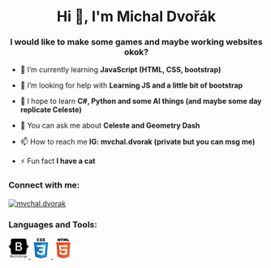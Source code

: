 <h1 align="center">Hi 👋, I'm Michal Dvořák</h1>
<h3 align="center">I would like to make some games and maybe working websites okok?</h3>

- 🌱 I’m currently learning **JavaScript (HTML, CSS, bootstrap)**

- 🤝 I’m looking for help with **Learning JS and a little bit of bootstrap**

- 📝 I hope to learn **C#, Python and some AI things (and maybe some day replicate Celeste)**

- 💬 You can ask me about **Celeste and Geometry Dash**

- 📫 How to reach me **IG: mvchal.dvorak (private but you can msg me)**

- ⚡ Fun fact **I have a cat**

<h3 align="left">Connect with me:</h3>
<p align="left">
<a href="https://instagram.com/mvchal.dvorak" target="blank"><img align="center" src="https://raw.githubusercontent.com/rahuldkjain/github-profile-readme-generator/master/src/images/icons/Social/instagram.svg" alt="mvchal.dvorak" height="30" width="40" /></a>
</p>

<h3 align="left">Languages and Tools:</h3>
<p align="left"> <a href="https://getbootstrap.com" target="_blank" rel="noreferrer"> <img src="https://raw.githubusercontent.com/devicons/devicon/master/icons/bootstrap/bootstrap-plain-wordmark.svg" alt="bootstrap" width="40" height="40"/> </a> <a href="https://www.w3schools.com/css/" target="_blank" rel="noreferrer"> <img src="https://raw.githubusercontent.com/devicons/devicon/master/icons/css3/css3-original-wordmark.svg" alt="css3" width="40" height="40"/> </a> <a href="https://www.w3.org/html/" target="_blank" rel="noreferrer"> <img src="https://raw.githubusercontent.com/devicons/devicon/master/icons/html5/html5-original-wordmark.svg" alt="html5" width="40" height="40"/> </a> </p>

